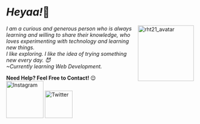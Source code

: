 <h1><em>Heyaa!</em>👋</h1>

<img align="right" src="https://drive.google.com/uc?export=view&id=125YzDAbJT5jjDLe2PdXQ-J9U0ObZNFRg" width="150px" alt="rht21_avatar">
<p>
   <em>
      I am a curious and generous person who is always learning and willing to share their knowledge, who loves experimenting with technology and learning new things.
      <br>
      I like exploring. I like the idea of trying something new every day. 😈
      <br>
      ~Currently learning Web Development.
   </em>
</p>
<strong>Need Help? Feel Free to Contact! </strong>😌
<br>
<a href="https://www.instagram.com/rht21/"><img alt="Instagram" src="https://img.shields.io/badge/-Instagram-white" width = 100px></a>
<a href="https://twitter.com/iamrht21"><img alt="Twitter" src="https://img.shields.io/badge/-Twitter-blue" width = 74px></a>
